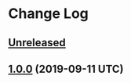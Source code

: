 # Change Log

## [Unreleased]

[Unreleased]: https://github.com/sounisi5011/metalsmith-directory-metadata/compare/v1.0.0...HEAD

## [1.0.0] (2019-09-11 UTC)

[1.0.0]: https://github.com/sounisi5011/metalsmith-directory-metadata/compare/v0.0.0...v1.0.0
